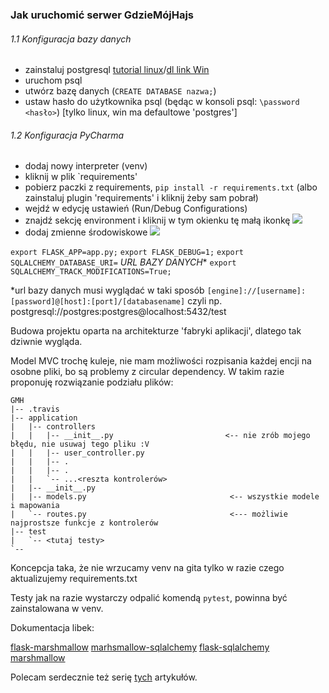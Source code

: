 ### Jak uruchomić serwer GdzieMójHajs

###### 1.1 Konfiguracja bazy danych
- zainstaluj postgresql [tutorial linux](https://tecadmin.net/install-postgresql-server-on-ubuntu/)/[dl link Win](https://www.postgresql.org/download/windows/)
- uruchom psql
- utwórz bazę danych (`CREATE DATABASE nazwa;`) 
- ustaw hasło do użytkownika psql (będąc w konsoli psql: `\password <hasło>`) [tylko linux, win ma defaultowe 'postgres']

###### 1.2 Konfiguracja PyCharma
- dodaj nowy interpreter (venv)
- kliknij w plik `requirements'
- pobierz paczki z requirements, `pip install -r requirements.txt` (albo zainstaluj plugin 'requirements' i kliknij żeby sam pobrał)
- wejdź w edycję ustawień (Run/Debug Configurations)
- znajdź sekcję environment i kliknij w tym okienku tę małą ikonkę
![](https://i.ibb.co/ByPFwKP/Adnotacja-2020-04-04-111958.png)
- dodaj zmienne środowiskowe 
![](https://i.ibb.co/d0znpyb/Adnotacja-2020-04-04-112316.png)

`export FLASK_APP=app.py;`
`export FLASK_DEBUG=1;`
`export SQLALCHEMY_DATABASE_URI=` _URL BAZY DANYCH_*
`export SQLALCHEMY_TRACK_MODIFICATIONS=True;`

*url bazy danych musi wyglądać w taki sposób
`[engine]://[username]:[password]@[host]:[port]/[databasename]`
czyli np. postgresql://postgres:postgres@localhost:5432/test



Budowa projektu oparta na architekturze 'fabryki aplikacji', dlatego tak dziwnie wygląda.

Model MVC trochę kuleje, nie mam możliwości rozpisania każdej encji na osobne pliki, bo są problemy z circular dependency. W takim razie proponuję rozwiązanie podziału plików:

```
GMH
|-- .travis
|-- application
|   |-- controllers
|   |   |-- __init__.py                         <-- nie zrób mojego błędu, nie usuwaj tego pliku :V
|   |   |-- user_controller.py
|   |   |-- .
|   |   |-- .
|   |   `-- ...<reszta kontrolerów>
|   |-- __init__.py
|   |-- models.py                                <-- wszystkie modele i mapowania
|   `-- routes.py                                <--- możliwie najprostsze funkcje z kontrolerów 
|-- test
|   `-- <tutaj testy>
`-- 
```


Koncepcja taka, że nie wrzucamy venv na gita tylko w razie czego aktualizujemy requirements.txt

Testy jak na razie wystarczy odpalić komendą `pytest`, powinna być zainstalowana w venv.

Dokumentacja libek:

[flask-marshmallow](https://flask-marshmallow.readthedocs.io/en/latest/)
[marhsmallow-sqlalchemy](https://marshmallow-sqlalchemy.readthedocs.io/en/latest/#)
[flask-sqlalchemy](https://flask-sqlalchemy.palletsprojects.com/en/2.x/customizing/)
[marshmallow](https://marshmallow.readthedocs.io/en/stable/#)

Polecam serdecznie też serię [tych](https://hackersandslackers.com/flask-sqlalchemy-database-models/) artykułów.